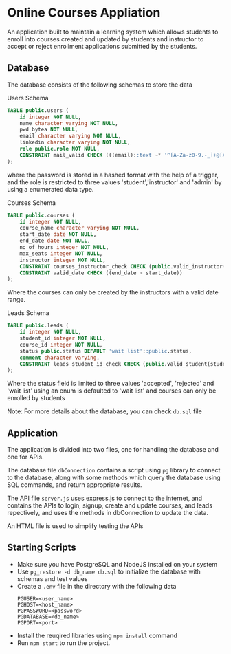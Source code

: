 # Online Courses Appliation

An application built to maintain a learning system which allows students to enroll 
into courses created and updated by students and instructor to accept or reject
enrollment applications submitted by the students.

## Database

The database consists of the following schemas to store the data

Users Schema
```sql
TABLE public.users (
    id integer NOT NULL,
    name character varying NOT NULL,
    pwd bytea NOT NULL,
    email character varying NOT NULL,
    linkedin character varying NOT NULL,
    role public.role NOT NULL,
    CONSTRAINT mail_valid CHECK (((email)::text ~* '^[A-Za-z0-9.-_]+@[A-Za-z]+[.][A-Za-z]+$'::text))
);
```
where the password is stored in a hashed format with the help of a trigger, and the role is restricted to
three values 'student','instructor' and 'admin' by using a enumerated data type.

Courses Schema
```sql
TABLE public.courses (
    id integer NOT NULL,
    course_name character varying NOT NULL,
    start_date date NOT NULL,
    end_date date NOT NULL,
    no_of_hours integer NOT NULL,
    max_seats integer NOT NULL,
    instructor integer NOT NULL,
    CONSTRAINT courses_instructor_check CHECK (public.valid_instructor(instructor)),
    CONSTRAINT valid_date CHECK ((end_date > start_date))
);
```
Where the courses can only be created by the instructors with a valid date range.

Leads Schema
```sql
TABLE public.leads (
    id integer NOT NULL,
    student_id integer NOT NULL,
    course_id integer NOT NULL,
    status public.status DEFAULT 'wait list'::public.status,
    comment character varying,
    CONSTRAINT leads_student_id_check CHECK (public.valid_student(student_id))
);
```
Where the status field is limited to three values 'accepted', 'rejected' and 'wait list' using
an enum is defaulted to 'wait list' and courses can only be enrolled by students

Note: For more details about the database, you can check `db.sql` file

## Application

The application is divided into two files, one for handling the database and one for APIs.

The database file `dbConnection` contains a script using `pg` library to connect to the database,
along with some methods which query the database using SQL commands, and return appropriate results.

The API file `server.js` uses express.js to connect to the internet, and contains the APIs to 
login, signup, create and update courses, and leads repectively, and uses the methods in dbConnection
to update the data.

An HTML file is used to simplify testing the APIs

## Starting Scripts

- Make sure you have PostgreSQL and NodeJS installed on your system
- Use `pg_restore -d db_name db.sql` to initialize the database with schemas and test values
- Create a `.env` file in the directory with the following data
    ```
    PGUSER=<user_name>
    PGHOST=<host_name>
    PGPASSWORD=<password>
    PGDATABASE=<db_name>
    PGPORT=<port>
    ```
- Install the reuqired libraries using `npm install` command
- Run `npm start` to run the project.
